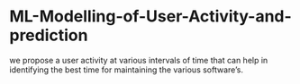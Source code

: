 # ML-Modelling-of-User-Activity-and-prediction
we propose a user activity at various intervals of time that can help in identifying the best time for maintaining the various software’s.
